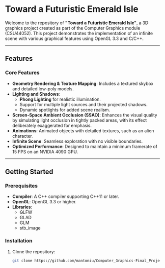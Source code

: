 # Toward a Futuristic Emerald Isle

Welcome to the repository of **"Toward a Futuristic Emerald Isle"**, a 3D graphics project created as part of the Computer Graphics module (CSU44052). This project demonstrates the implementation of an infinite scene with various graphical features using OpenGL 3.3 and C/C++.

---

## Features

### Core Features
- **Geometry Rendering & Texture Mapping**: Includes a textured skybox and detailed low-poly models.
- **Lighting and Shadows**: 
  - **Phong Lighting** for realistic illumination.
  - Support for multiple light sources and their projected shadows.
  - Dynamic spotlights for added scene realism.
- **Screen-Space Ambient Occlusion (SSAO)**: Enhances the visual quality by simulating light occlusion in tightly packed areas, with its effect deliberately exaggerated for emphasis.
- **Animations**: Animated objects with detailed textures, such as an alien character.
- **Infinite Scene**: Seamless exploration with no visible boundaries.
- **Optimized Performance**: Designed to maintain a minimum framerate of 15 FPS on an NVIDIA 4090 GPU.

---

## Getting Started

### Prerequisites
- **Compiler**: A C++ compiler supporting C++11 or later.
- **OpenGL**: OpenGL 3.3 or higher.
- **Libraries**:
  - GLFW
  - GLAD
  - GLM
  - stb_image
### Installation
1. Clone the repository:
   ```bash
   git clone https://github.com/mantoniu/Computer_Graphics-Final_Project
